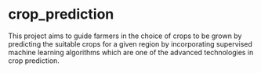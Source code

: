 # crop_prediction
This project aims to guide farmers in the choice of crops to be grown by predicting the suitable crops for a given region by incorporating supervised machine learning algorithms which are one of the advanced technologies in crop prediction. 
